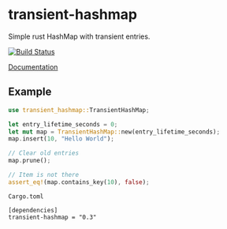 # transient-hashmap
Simple rust HashMap with transient entries.

[![Build Status][travis-image]][travis-url]

[travis-image]: https://travis-ci.org/debris/transient-hashmap.svg?branch=master
[travis-url]: https://travis-ci.org/debris/transient-hashmap

[Documentation](http://debris.github.io/transient-hashmap/transient_hashmap/index.html)

## Example

```rust
use transient_hashmap::TransientHashMap;

let entry_lifetime_seconds = 0;
let mut map = TransientHashMap::new(entry_lifetime_seconds);
map.insert(10, "Hello World");

// Clear old entries
map.prune();

// Item is not there
assert_eq!(map.contains_key(10), false);
```

`Cargo.toml`

```
[dependencies]
transient-hashmap = "0.3"
```

